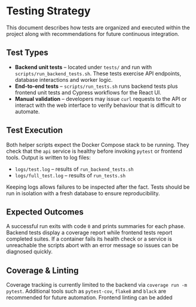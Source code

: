# Testing Strategy

This document describes how tests are organized and executed within the project
along with recommendations for future continuous integration.

## Test Types

- **Backend unit tests** – located under `tests/` and run with
  `scripts/run_backend_tests.sh`. These tests exercise API endpoints,
  database interactions and worker logic.
- **End-to-end tests** – `scripts/run_tests.sh` runs backend tests plus
  frontend unit tests and Cypress workflows for the React UI.
- **Manual validation** – developers may issue `curl` requests to the API or
  interact with the web interface to verify behaviour that is difficult to
  automate.

## Test Execution

Both helper scripts expect the Docker Compose stack to be running. They check
that the `api` service is healthy before invoking `pytest` or frontend tools.
Output is written to log files:

- `logs/test.log` – results of `run_backend_tests.sh`
- `logs/full_test.log` – results of `run_tests.sh`

Keeping logs allows failures to be inspected after the fact. Tests should be
run in isolation with a fresh database to ensure reproducibility.

## Expected Outcomes

A successful run exits with code `0` and prints summaries for each phase.
Backend tests display a coverage report while frontend tests report completed
suites. If a container fails its health check or a service is unreachable the
scripts abort with an error message so issues can be diagnosed quickly.

## Coverage & Linting

Coverage tracking is currently limited to the backend via
`coverage run -m pytest`. Additional tools such as `pytest-cov`, `flake8` and
`black` are recommended for future automation. Frontend linting can be added
